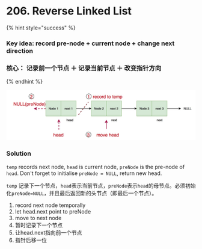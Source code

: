 # 206. Reverse Linked List

{% hint style="success" %}
### Key idea: record pre-node + current node + change next direction

### 核心： 记录前一个节点 ＋ 记录当前节点 ＋ 改变指针方向 
{% endhint %}

![process of reverse a linked list](.gitbook/assets/3.jpg)

### Solution

`temp` records next node, `head` is current node, `preNode` is the pre-node of `head`. Don't forget to initialise `preNode = NULL`, return new head.

`temp` 记录下一个节点，`head`表示当前节点，`preNode`表示`head`的母节点。必须初始化`preNode=NULL`，并且最后返回新的头节点（即最后一个节点）。

1. record next node temporally
2. let head.next point to preNode
3. move to next node
4. 暂时记录下一个节点
5. 让head.next指向前一个节点
6. 指针后移一位

